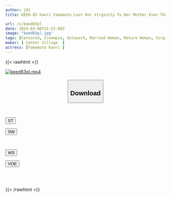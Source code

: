 ```yaml
---
author: j91
title: KEED-83 Kaori Yamamoto Lost Her Virginity To Her Mother Even Though She Had A Girlfriend For The First Time

url: /v/keed83pl
date: 2024-03-06T15:53:00Z
image: "keed83pl.jpg"
tags: [Censored, Creampie, Solowork, Married Woman, Mature Woman, Virgin Man, Cuckold	]
maker: [ Center Village  ]
actress: [Yamamoto Kaori ]
---
```



{{< rawhtml >}}

<div class="video" data-videoid="wzMK8mBM4ptl3W">
    <a href="javascript:;">
        <img src="/v/keed83pl/keed83pl.jpg" width="WIDTH" height="HEIGHT" alt="keed83pl.mp4" loading="lazy">
    </a>
</div>

<script type="text/javascript" src="https://j91.asia/asset/on-demand-st.js"></script>

<br>
  <link rel="stylesheet" href="https://j91.asia/asset/bs5.css">
  
  <center>
  <button class="btn btn-primary" type="button" data-bs-toggle="collapse" data-bs-target=".multi-collapse" aria-expanded="false" aria-controls="multiCollapseExample1 multiCollapseExample2"><h2>Download</h2></button></center>
</p>
<div class="row">
  <div class="col">
    <div class="collapse multi-collapse" id="multiCollapseExample1">
      <div class="card card-body">
	      	      <br>
<div class="buttons">  
<p><a href="https://streamtape.to/v/wzMK8mBM4ptl3W" target="_blank"><button class="btn-hover color-3"><i class="fa fa-download"></i> ST</button></a></p>
<p><a href="https://cdnwish.com/b4n4201agtb7" target="_blank"><button class="btn-hover color-2"><i class="fa fa-download"></i> SW</button></a></p></div>
    </div>
  </div>
</div>
  <div class="col">
    <div class="collapse multi-collapse" id="multiCollapseExample2">
      <div class="card card-body">
	      <br>
<div class="buttons">
<p><a href="https://wolfstream.tv/mrh0a6fbaogh"><button class="btn-hover color-9"><i class="fa fa-download"></i> WS</button></a></p>
<p><a href="https://voe.sx/0wzujmtvhwt5"><button class="btn-hover color-8"><i class="fa fa-download"></i> VOE</button></a></p></div>
<br><br>
      </div>
    </div>
  </div>
</div>

{{< /rawhtml >}}